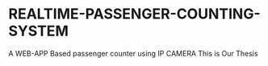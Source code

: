 # REALTIME-PASSENGER-COUNTING-SYSTEM
A WEB-APP Based passenger counter using IP CAMERA
This is Our Thesis
